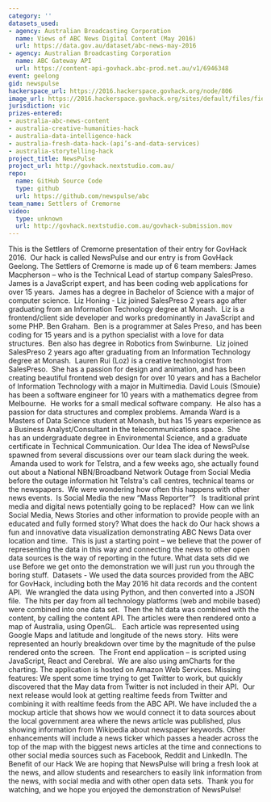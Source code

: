 ```yaml
---
category: ''
datasets_used:
- agency: Australian Broadcasting Corporation
  name: Views of ABC News Digital Content (May 2016)
  url: https://data.gov.au/dataset/abc-news-may-2016
- agency: Australian Broadcasting Corporation
  name: ABC Gateway API
  url: https://content-api-govhack.abc-prod.net.au/v1/6946348
event: geelong
gid: newspulse
hackerspace_url: https://2016.hackerspace.govhack.org/node/806
image_url: https://2016.hackerspace.govhack.org/sites/default/files/field/image/NewsPulseLogo_0.png
jurisdiction: vic
prizes-entered:
- australia-abc-news-content
- australia-creative-humanities-hack
- australia-data-intelligence-hack
- australia-fresh-data-hack-(api’s-and-data-services)
- australia-storytelling-hack
project_title: NewsPulse
project_url: http://govhack.nextstudio.com.au/
repo:
  name: GitHub Source Code
  type: github
  url: https://github.com/newspulse/abc
team_name: Settlers of Cremorne
video:
  type: unknown
  url: http://govhack.nextstudio.com.au/govhack-submission.mov
---
```


This is the Settlers of Cremorne presentation of their entry for GovHack 2016.  Our hack is called NewsPulse and our entry is from GovHack Geelong.
The Settlers of Cremorne is made up of 6 team members:
James Macpherson – who is the Technical Lead of startup company SalesPreso.  James is a JavaScript expert, and has been coding web applications for over 15 years.  James has a degree in Bachelor of Science with a major of computer science. 
Liz Honing - Liz joined SalesPreso 2 years ago after graduating from an Information Technology degree at Monash.  Liz is a frontend/client side developer and works predominantly in JavaScript and some PHP.
Ben Graham.  Ben is a programmer at Sales Preso, and has been coding for 15 years and is a python specialist with a love for data structures.  Ben also has degree in Robotics from Swinburne.  Liz joined SalesPreso 2 years ago after graduating from an Information Technology degree at Monash. 
Lauren Rui (Loz) is a creative technologist from SalesPreso.  She has a passion for design and animation, and has been creating beautiful frontend web design for over 10 years and has a Bachelor of Information Technology with a major in Multimedia.
David Louis (Smouie) has been a software engineer for 10 years with a mathematics degree from Melbourne.  He works for a small medical software company.  He also has a passion for data structures and complex problems.
Amanda Ward is a Masters of Data Science student at Monash, but has 15 years experience as a Business Analyst/Consultant in the telecommunications space.  She has an undergraduate degree in Environmental Science, and a graduate certificate in Technical Communication.
​​​​​​​Our Idea
The idea of NewsPulse spawned from several discussions over our team slack during the week.  Amanda used to work for Telstra, and a few weeks ago, she actually found out about a National NBN/Broadband Network Outage from Social Media before the outage information hit Telstra's call centres, technical teams or the newspapers.  We were wondering how often this happens with other news events.  Is Social Media the new “Mass Reporter”?   Is traditional print media and digital news potentially going to be replaced?  How can we link Social Media, News Stories and other information to provide people with an educated and fully formed story?
What does the hack do
Our hack shows a fun and innovative data visualization demonstrating ABC News Data over location and time.  This is just a starting point – we believe that the power of representing the data in this way and connecting the news to other open data sources is the way of reporting in the future.
What data sets did we use
Before we get onto the demonstration we will just run you through the boring stuff. 
Datasets - We used the data sources provided from the ABC for GovHack, including both the May 2016 hit data records and the content API.  We wrangled the data using Python, and then converted into a JSON file.  The hits per day from all technology platforms (web and mobile based) were combined into one data set.  Then the hit data was combined with the content, by calling the content API.
The articles were then rendered onto a map of Australia, using OpenGL.   Each article was represented using Google Maps and latitude and longitude of the news story.  Hits were represented an hourly breakdown over time by the magnitude of the pulse rendered onto the screen. 
The Front end application – is scripted using JavaScript, React and Cerebral.  We are also using amCharts for the charting.
The application is hosted on Amazon Web Services.
Missing features:
We spent some time trying to get Twitter to work, but quickly discovered that the May data from Twitter is not included in their API.  Our next release would look at getting realtime feeds from Twitter and combining it with realtime feeds from the ABC API.
We have included the a mockup article that shows how we would connect it to data sources about the local government area where the news article was published, plus showing information from Wikipedia about newspaper keywords.
Other enhancements will include a news ticker which passes a header across the top of the map with the biggest news articles at the time and connections to other social media sources such as Facebook, Reddit and LinkedIn.
The Benefit of our Hack
We are hoping that NewsPulse will bring a fresh look at the news, and allow students and researchers to easily link information from the news, with social media and with other open data sets.  Thank you for watching, and we hope you enjoyed the demonstration of NewsPulse!